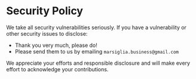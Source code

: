 # Security Policy

We take all security vulnerabilities seriously.
If you have a vulnerability or other security issues to disclose:

- Thank you very much, please do!
- Please send them to us by emailing `marsiglia.business@gmail.com`

We appreciate your efforts and responsible disclosure and will make every effort to acknowledge your contributions.
